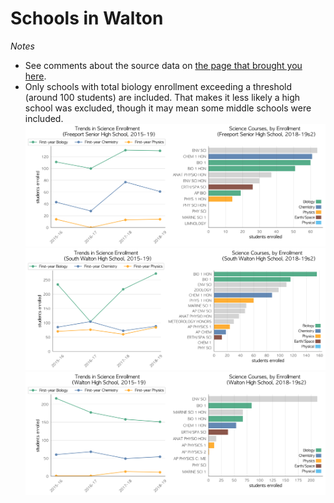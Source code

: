 # Schools in Walton  
*Notes*
- See comments about the source data on [the page that brought you here](https://adamlamee.github.io/FL-K12-analyses/plots/District_pages/Walton.html).  
- Only schools with total biology enrollment exceeding a threshold (around 100 students) are included. That makes it less likely a high school was excluded, though it may mean some middle schools were included.  
![](../School_plots/WALTON/FREEPORT_S.png)
![](../School_plots/WALTON/SOUTH_WALT.png)
![](../School_plots/WALTON/WALTON.png)
